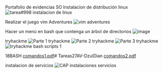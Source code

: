 Portafolio de evidencias SO
Instalacion de distribución linux
![tarea#998 instalacion de linux](https://github.com/dianadzc/Tareas27AV-DzulDiana/assets/117612218/3e91483a-4e84-4277-8a86-e451d6684a6e)

Realizar el juego vim Adventures
![vim adventures](https://github.com/dianadzc/Tareas27AV-DzulDiana/assets/117612218/1b2aa08b-9331-4ce3-abe8-a6f87b9c1a37)

Hacer un menú en bash que contenga un árbol de directorios
![image](https://github.com/dianadzc/Tareas27AV-DzulDiana/assets/117612218/ae19c5c5-70ea-4e41-9199-19bad5ca2496)

tryhackme
![Parte 1 tryhackme](https://github.com/dianadzc/Tareas27AV-DzulDiana/assets/117612218/199cdefc-8dad-4808-bbc9-03ad9f29622f)
![Parte 2 tryhackme](https://github.com/dianadzc/Tareas27AV-DzulDiana/assets/117612218/3094d834-299f-4e38-aca4-6aa15c193995)
![Parte 3 tryhackme](https://github.com/dianadzc/Tareas27AV-DzulDiana/assets/117612218/e4939b2b-9530-446b-8217-2df9a7eeba7e)
![tryhackme bash scripts 1](https://github.com/dianadzc/Tareas27AV-DzulDiana/assets/117612218/601223ed-f2c3-4f3b-9908-2ab3e1eb3d69)

18BASH
[comandos1.pdf](https://github.com/dianadzc/Tareas27AV-DzulDiana/files/13587210/comandos1.pdf)# Tareas27AV-DzulDian
[comandos2.pdf](https://github.com/dianadzc/Tareas27AV-DzulDiana/files/13587211/comandos2.pdf)

instalacion de servicios
![CAP instalaciones servicios](https://github.com/dianadzc/Tareas27AV-DzulDiana/assets/117612218/b54b721f-32cf-4357-97a9-50e9d7dc4297)



